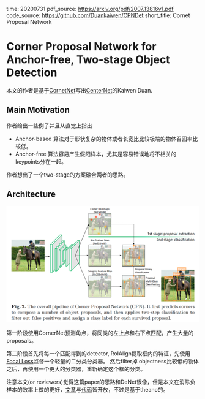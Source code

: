 time: 20200731
pdf_source: https://arxiv.org/pdf/2007.13816v1.pdf
code_source: https://github.com/Duankaiwen/CPNDet
short_title: Cornet Proposal Network
# Corner Proposal Network for Anchor-free, Two-stage Object Detection

本文的作者是基于[CornetNet](CornerNet_Detecting_Objects_as_Paired_Keypoints.md)写出[CenterNet](CenterNet:_Keypoint_Triplets_for_Object_Detection.md)的Kaiwen Duan.

## Main Motivation

作者给出一些例子并且从直觉上指出

- Anchor-based 算法对于形状复杂的物体或者长宽比比较极端的物体召回率比较低。
- Anchor-free 算法容易产生假阳样本，尤其是容易错误地将不相关的keypoints分在一起。

作者想出了一个two-stage的方案融合两者的思路。

## Architecture

![image](res/CPN_arch.png)

第一阶段使用CornerNet预测角点，将同类的左上点和右下点匹配，产生大量的proposals。

第二阶段首先将每一个匹配得到的detector, RoIAlign提取框内的特征，先使用[Focal Loss](GFocalLoss.md)监督一个轻量的二分类分类器。 然后filter掉 objectness比较低的物体之后，再使用一个更大的分类器，重新确定这个框的分类。


注意本文(or reviewers)觉得这篇paper的思路和DeNet很像，但是本文在消除负样本的效率上做的更好，[文章](https://arxiv.org/pdf/1703.10295.pdf)与[代码](https://github.com/lachlants/denet)皆开放，不过是基于theano的。
